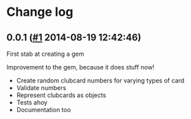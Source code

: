 # Change log

## 0.0.1 ([#1](https://git.mobcastdev.com/TEST/blinkbox-clubcard/pull/1) 2014-08-19 12:42:46)

First stab at creating a gem

Improvement to the gem, because it does stuff now!

* Create random clubcard numbers for varying types of card
* Validate numbers
* Represent clubcards as objects
* Tests ahoy
* Documentation too

